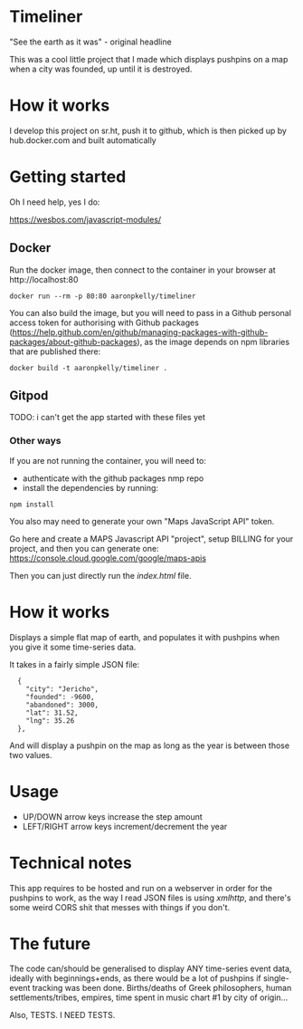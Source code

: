 # Timeliner

"See the earth as it was" - original headline

This was a cool little project that I made which displays pushpins on a map when a city was founded, up until it is destroyed.

# How it works

I develop this project on sr.ht, push it to github, which is then picked up by hub.docker.com and built automatically

# Getting started

Oh I need help, yes I do:

https://wesbos.com/javascript-modules/

## Docker

Run the docker image, then connect to the container in your browser at http://localhost:80

```
docker run --rm -p 80:80 aaronpkelly/timeliner
```

You can also build the image, but you will need to pass in a Github personal access token for authorising with Github packages (https://help.github.com/en/github/managing-packages-with-github-packages/about-github-packages), as the image depends on npm libraries that are published there:
```
docker build -t aaronpkelly/timeliner .
```

## Gitpod

TODO: i can't get the app started with these files yet

### Other ways

If you are not running the container, you will need to:
- authenticate with the github packages nmp repo
- install the dependencies by running:
```
npm install
```

You also may need to generate your own "Maps JavaScript API" token.

Go here and create a MAPS Javascript API "project", setup BILLING for your
project, and then you can generate one: https://console.cloud.google.com/google/maps-apis

Then you can just directly run the _index.html_ file. 

# How it works

Displays a simple flat map of earth, and populates it with pushpins when you give it some time-series data.

It takes in a fairly simple JSON file:
```
  {
    "city": "Jericho",
    "founded": -9600,
    "abandoned": 3000,
    "lat": 31.52,
    "lng": 35.26
  },
```

And will display a pushpin on the map as long as the year is between those two values.

# Usage

- UP/DOWN arrow keys increase the step amount
- LEFT/RIGHT arrow keys increment/decrement the year 

# Technical notes

This app requires to be hosted and run on a webserver in order for the pushpins to work,
as the way I read JSON files is using _xmlhttp_, and there's some weird CORS shit
that messes with things if you don't.

# The future

The code can/should be generalised to display ANY time-series event data,
ideally with beginnings+ends, as there would be a lot of pushpins if
single-event tracking was been done. Births/deaths of Greek philosophers, human
settlements/tribes, empires, time spent in music chart #1 by city of origin...

Also, TESTS. I NEED TESTS.

